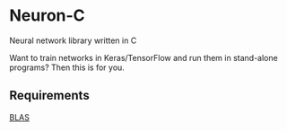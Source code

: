 # Neuron-C
Neural network library written in C

Want to train networks in Keras/TensorFlow and run them in stand-alone programs? Then this is for you.

## Requirements
[BLAS](http://www.netlib.org/blas/)
